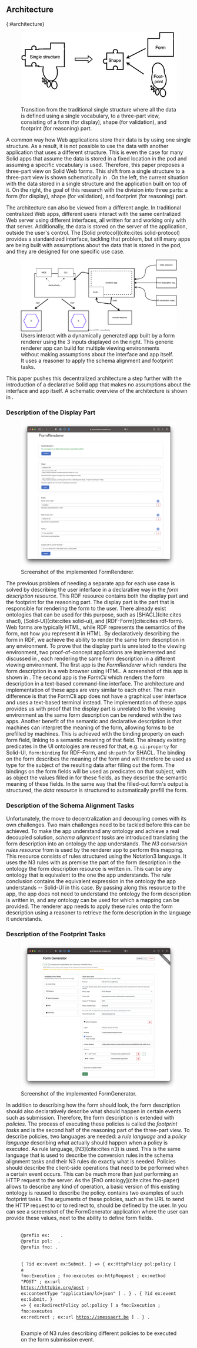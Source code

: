 ## Architecture
{:#architecture}

<figure id="fig:eaen-currently-to-goal" class="halfwidth">
<img src="img/currently-to-goal.png" alt="[Figure of shift from single structure to a three-part view]" />
<figcaption markdown="block">
Transition from the traditional single structure where all the data is defined using a single vocabulary, to a three-part view, consisting of a form (for display), shape (for validation), and footprint (for reasoning) part.
</figcaption>
</figure>

A common way how Web applications store their data is by using one single structure.
As a result, it is not possible to use the data with another application that uses a different structure.
This is even the case for many Solid apps that assume the data is stored in a fixed location in the pod and assuming a specific vocabulary is used.
Therefore, this paper proposes a three-part view on Solid Web forms.
This shift from a single structure to a three-part view is shown schematically in [](#fig:eaen-currently-to-goal).
On the left, the current situation with the data stored in a single structure and the application built on top of it.
On the right, the goal of this research with the division into three parts: a form (for display), shape (for validation), and footprint (for reasoning) part.

The architecture can also be viewed from a different angle.
In traditional centralized Web apps, different users interact with the same centralized Web server using different interfaces, all written for and working only with that server.
Additionally, the data is stored on the server of the application, outside the user's control.
The [Solid protocol](cite:cites solid-protocol) provides a standardized interface, tackling that problem, but still many apps are being built with assumptions about the data that is stored in the pod, and they are designed for one specific use case.

<figure id="fig:renderer-architecture">
<img src="img/stage-2.svg" alt="[Figure of high level architecture of declarative Solid apps]" />
<figcaption markdown="block">
Users interact with a dynamically generated app built by a form renderer using the 3 inputs displayed on the right.
This generic renderer app can build for multiple viewing environments without making assumptions about the interface and app itself.
It uses a reasoner to apply the schema alignment and footprint tasks.
</figcaption>
</figure>

This paper pushes this decentralized architecture a step further with the introduction of a declarative Solid app that makes no assumptions about the interface and app itself.
A schematic overview of the architecture is shown in [](#fig:renderer-architecture).


### Description of the Display Part

<figure id="fig:FormRenderer" class="halfwidth">
<img src="img/FormRenderer.png" alt="[Screenshot of FormRenderer application]" />
<figcaption markdown="block">
Screenshot of the implemented FormRenderer.
</figcaption>
</figure>

The previous problem of needing a separate app for each use case is solved by describing the user interface in a declarative way in the *form description resource*.
This RDF resource contains both the display part and the footprint for the reasoning part.
The display part is the part that is responsible for rendering the form to the user.
There already exist ontologies that can be used for this purpose, such as [SHACL](cite:cites shacl), [Solid-UI](cite:cites solid-ui), and [RDF-Form](cite:cites rdf-form).
Web forms are typically HTML, while RDF represents the semantics of the form, not how you represent it in HTML.
By declaratively describing the form in RDF, we achieve the ability to render the same form description in any environment.
To prove that the display part is unrelated to the viewing environment, two proof-of-concept applications are implemented and discussed in [](#implementation), each rendering the same form description in a different viewing environment.
The first app is the *FormRenderer* which renders the form description in a web browser using HTML.
A screenshot of this app is shown in [](#fig:eaen-FormRenderer).
The second app is the *FormCli* which renders the form description in a text-based command-line interface.
The architecture and implementation of these apps are very similar to each other.
The main difference is that the FormCli app does not have a graphical user interface and uses a text-based terminal instead.
The implementation of these apps provides us with proof that the display part is unrelated to the viewing environment as the same form description can be rendered with the two apps.
Another benefit of the semantic and declarative description is that machines can interpret the meaning of the form, allowing forms to be prefilled by machines.
This is achieved with the binding property on each form field, linking to a semantic meaning of that field.
The already existing predicates in the UI ontologies are reused for that, e.g. `ui:property` for Solid-UI, `form:binding` for RDF-Form, and `sh:path` for SHACL.
The binding on the form describes the meaning of the form and will therefore be used as type for the subject of the resulting data after filling out the form.
The bindings on the form fields will be used as predicates on that subject, with as object the values filled in for these fields, as they describe the semantic meaning of these fields.
In the same way that the filled-out form's output is structured, the *data resource* is structured to automatically prefill the form.


### Description of the Schema Alignment Tasks

Unfortunately, the move to decentralization and decoupling comes with its own challenges.
Two main challenges need to be tackled before this can be achieved.
To make the app understand any ontology and achieve a real decoupled solution, *schema alignment tasks* are introduced translating the form description into an ontology the app understands.
The *N3 conversion rules resource* from [](#fig:renderer-architecture) is used by the renderer app to perform this mapping.
This resource consists of rules structured using the Notation3 language.
It uses the N3 rules with as premise the part of the form description in the ontology the form description resource is written in.
This can be any ontology that is equivalent to the one the app understands.
The rule conclusion contains the equivalent expression in the ontology the app understands -- Solid-UI in this case.
By passing along this resource to the app, the app does not need to understand the ontology the form description is written in, and any ontology can be used for which a mapping can be provided.
The renderer app needs to apply these rules onto the form description using a reasoner to retrieve the form description in the language it understands.


### Description of the Footprint Tasks

<figure id="fig:FormGenerator" class="halfwidth">
<img src="img/FormGenerator.png" alt="[Screenshot of FormGenerator application]" />
<figcaption markdown="block">
Screenshot of the implemented FormGenerator.
</figcaption>
</figure>

In addition to describing how the form should look, the form description should also declaratively describe what should happen in certain events such as submission.
Therefore, the form description is extended with *policies*.
The process of executing these policies is called the *footprint tasks* and is the second half of the reasoning part of the three-part view.
To describe policies, two languages are needed: a *rule language* and a *policy language* describing what actually should happen when a policy is executed.
As rule language, [N3](cite:cites n3) is used.
This is the same language that is used to describe the conversion rules in the schema alignment tasks and their N3 rules do exactly what is needed.
Policies should describe the client-side operations that need to be performed when a certain event occurs.
This can be much more than just performing an HTTP request to the server.
As the [FnO ontology](cite:cites fno-paper) allows to describe any kind of operation, a basic version of this existing ontology is reused to describe the policy.
[](#lst:n3-form-policies-example) contains two examples of such footprint tasks.
The arguments of these policies, such as the URL to send the HTTP request to or to redirect to, should be defined by the user.
In [](#fig:FormGenerator) you can see a screenshot of the FormGenerator application where the user can provide these values, next to the ability to define form fields.

<figure id="lst:n3-form-policies-example" class="listing">
<pre><code>
@prefix ex:   <http://example.org/> .
@prefix pol: <https://www.example.org/ns/policy#> .
@prefix fno: <https://w3id.org/function/ontology#>.

{
  ?id ex:event ex:Submit.
} => {
  ex:HttpPolicy pol:policy [
    a fno:Execution ;
    fno:executes ex:httpRequest ;
    ex:method "POST" ;
    ex:url <https://httpbin.org/post> ;
    ex:contentType "application/ld+json"
  ] .
} .
{
  ?id ex:event ex:Submit.
} => {
  ex:RedirectPolicy pol:policy [
    a fno:Execution ;
    fno:executes ex:redirect ;
    ex:url <https://smessaert.be>
  ] .
} .
</code></pre>
<figcaption markdown="block">
Example of N3 rules describing different policies to be executed on the form submission event.
</figcaption>
</figure>
